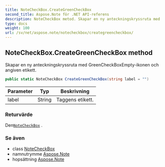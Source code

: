 ```yaml
---
title: NoteCheckBox.CreateGreenCheckBox
second_title: Aspose.Note för .NET API-referens
description: NoteCheckBox metod. Skapar en ny anteckningskryssruta med GreenCheckBoxEmptyikonen och angiven etikett.
type: docs
weight: 100
url: /sv/net/aspose.note/notecheckbox/creategreencheckbox/
---
```

## NoteCheckBox.CreateGreenCheckBox method

Skapar en ny anteckningskryssruta med GreenCheckBoxEmpty-ikonen och angiven etikett.

```csharp
public static NoteCheckBox CreateGreenCheckBox(string label = "")
```

| Parameter | Typ | Beskrivning |
| --- | --- | --- |
| label | String | Taggens etikett. |

### Returvärde

Den[`NoteCheckBox`](../) .

### Se även

* class [NoteCheckBox](../)
* namnutrymme [Aspose.Note](../../notecheckbox/)
* hopsättning [Aspose.Note](../../../)


